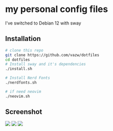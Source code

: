 # my personal config files

I've switched to Debian 12 with sway

## Installation
`````sh
# clone this repo
git clone https://github.com/vazw/dotfiles
cd dotfiles
# Install sway and it's dependencies
./install.sh

# Install Nerd Fonts
./nerdfonts.sh

# if need neovim
./neovim.sh
`````

## Screenshot
<img src="https://github.com/vazw/dotfiles/blob/main/screenshot/2.png">
<img src="https://github.com/vazw/dotfiles/blob/main/screenshot/3.png">
<img src="https://github.com/vazw/dotfiles/blob/main/screenshot/1.png">

